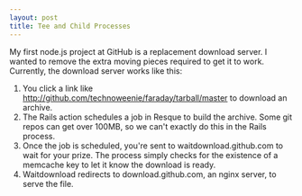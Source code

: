 ```yaml
--- 
layout: post
title: Tee and Child Processes
---
```


My first node.js project at GitHub is a replacement download server.  I wanted to remove the extra moving pieces required to get it to work.  Currently, the download server works like this:

1. You click a link like http://github.com/technoweenie/faraday/tarball/master to download an archive. 
2. The Rails action schedules a job in Resque to build the archive.  Some git repos can get over 100MB, so we can't exactly do this in the Rails process.
3. Once the job is scheduled, you're sent to waitdownload.github.com to wait for your prize.  The process simply checks for the existence of a memcache key to let it know the download is ready.
4. Waitdownload redirects to download.github.com, an nginx server, to serve the file.